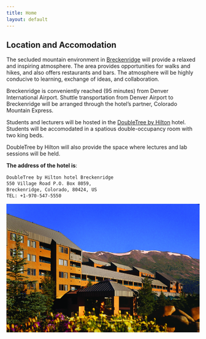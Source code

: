 ```yaml
---
title: Home
layout: default
---
```

## Location and Accomodation

The secluded mountain environment in [Breckenridge](https://en.wikipedia.org/wiki/Breckenridge,_Colorado) will provide a relaxed and inspiring atmosphere. The area provides opportunities for walks and hikes, and also offers restaurants and bars. The atmosphere will be highly conducive to learning,
exchange of ideas, and collaboration.

Breckenridge is conveniently reached (95 minutes) from Denver International Airport. Shuttle transportation from Denver Airport
to Breckenridge will be arranged through the hotel’s partner, Colorado Mountain Express.

Students and lecturers will be hosted in the [DoubleTree by Hilton](http://doubletree3.hilton.com/en/hotels/colorado/doubletree-by-hilton-hotel-breckenridge-QKBVRDT/index.html) hotel.
Students will be accomodated in a spatious double-occupancy room with two king beds.

DoubleTree by Hilton will also provide the space where lectures and lab sessions will be held.

**The address of the hotel is**:
```
DoubleTree by Hilton hotel Breckenridge
550 Village Road P.O. Box 8059,
Breckenridge, Colorado, 80424, US
TEL: +1-970-547-5550
```

![alt text](images/DoubleTree_Exterior_Summer.png "The DoubleTree Breckenridge in the summer")
